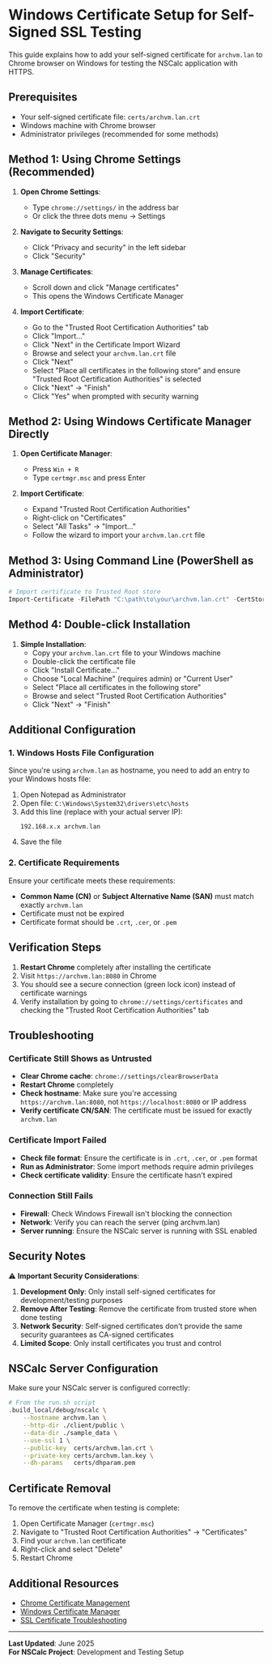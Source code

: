 # Windows Certificate Setup for Self-Signed SSL Testing

This guide explains how to add your self-signed certificate for `archvm.lan` to Chrome browser on Windows for testing the NSCalc application with HTTPS.

## Prerequisites

- Your self-signed certificate file: `certs/archvm.lan.crt`
- Windows machine with Chrome browser
- Administrator privileges (recommended for some methods)

## Method 1: Using Chrome Settings (Recommended)

1. **Open Chrome Settings**:
   - Type `chrome://settings/` in the address bar
   - Or click the three dots menu → Settings

2. **Navigate to Security Settings**:
   - Click "Privacy and security" in the left sidebar
   - Click "Security"

3. **Manage Certificates**:
   - Scroll down and click "Manage certificates"
   - This opens the Windows Certificate Manager

4. **Import Certificate**:
   - Go to the "Trusted Root Certification Authorities" tab
   - Click "Import..."
   - Click "Next" in the Certificate Import Wizard
   - Browse and select your `archvm.lan.crt` file
   - Click "Next"
   - Select "Place all certificates in the following store" and ensure "Trusted Root Certification Authorities" is selected
   - Click "Next" → "Finish"
   - Click "Yes" when prompted with security warning

## Method 2: Using Windows Certificate Manager Directly

1. **Open Certificate Manager**:
   - Press `Win + R`
   - Type `certmgr.msc` and press Enter

2. **Import Certificate**:
   - Expand "Trusted Root Certification Authorities"
   - Right-click on "Certificates"
   - Select "All Tasks" → "Import..."
   - Follow the wizard to import your `archvm.lan.crt` file

## Method 3: Using Command Line (PowerShell as Administrator)

```powershell
# Import certificate to Trusted Root store
Import-Certificate -FilePath "C:\path\to\your\archvm.lan.crt" -CertStoreLocation Cert:\LocalMachine\Root
```

## Method 4: Double-click Installation

1. **Simple Installation**:
   - Copy your `archvm.lan.crt` file to your Windows machine
   - Double-click the certificate file
   - Click "Install Certificate..."
   - Choose "Local Machine" (requires admin) or "Current User"
   - Select "Place all certificates in the following store"
   - Browse and select "Trusted Root Certification Authorities"
   - Click "Next" → "Finish"

## Additional Configuration

### 1. Windows Hosts File Configuration

Since you're using `archvm.lan` as hostname, you need to add an entry to your Windows hosts file:

1. Open Notepad as Administrator
2. Open file: `C:\Windows\System32\drivers\etc\hosts`
3. Add this line (replace with your actual server IP):
   ```
   192.168.x.x archvm.lan
   ```
4. Save the file

### 2. Certificate Requirements

Ensure your certificate meets these requirements:
- **Common Name (CN)** or **Subject Alternative Name (SAN)** must match exactly `archvm.lan`
- Certificate must not be expired
- Certificate format should be `.crt`, `.cer`, or `.pem`

## Verification Steps

1. **Restart Chrome** completely after installing the certificate
2. Visit `https://archvm.lan:8080` in Chrome
3. You should see a secure connection (green lock icon) instead of certificate warnings
4. Verify installation by going to `chrome://settings/certificates` and checking the "Trusted Root Certification Authorities" tab

## Troubleshooting

### Certificate Still Shows as Untrusted

- **Clear Chrome cache**: `chrome://settings/clearBrowserData`
- **Restart Chrome** completely
- **Check hostname**: Make sure you're accessing `https://archvm.lan:8080`, not `https://localhost:8080` or IP address
- **Verify certificate CN/SAN**: The certificate must be issued for exactly `archvm.lan`

### Certificate Import Failed

- **Check file format**: Ensure the certificate is in `.crt`, `.cer`, or `.pem` format
- **Run as Administrator**: Some import methods require admin privileges
- **Check certificate validity**: Ensure the certificate hasn't expired

### Connection Still Fails

- **Firewall**: Check Windows Firewall isn't blocking the connection
- **Network**: Verify you can reach the server (ping archvm.lan)
- **Server running**: Ensure the NSCalc server is running with SSL enabled

## Security Notes

⚠️ **Important Security Considerations**:

1. **Development Only**: Only install self-signed certificates for development/testing purposes
2. **Remove After Testing**: Remove the certificate from trusted store when done testing
3. **Network Security**: Self-signed certificates don't provide the same security guarantees as CA-signed certificates
4. **Limited Scope**: Only install certificates you trust and control

## NSCalc Server Configuration

Make sure your NSCalc server is configured correctly:

```bash
# From the run.sh script
.build_local/debug/nscalc \
    --hostname archvm.lan \
    --http-dir ./client/public \
    --data-dir ./sample_data \
    --use-ssl 1 \
    --public-key  certs/archvm.lan.crt \
    --private-key certs/archvm.lan.key \
    --dh-params   certs/dhparam.pem
```

## Certificate Removal

To remove the certificate when testing is complete:

1. Open Certificate Manager (`certmgr.msc`)
2. Navigate to "Trusted Root Certification Authorities" → "Certificates"
3. Find your `archvm.lan` certificate
4. Right-click and select "Delete"
5. Restart Chrome

## Additional Resources

- [Chrome Certificate Management](https://support.google.com/chrome/a/answer/6342302)
- [Windows Certificate Manager](https://docs.microsoft.com/en-us/dotnet/framework/wcf/feature-details/how-to-view-certificates-with-the-mmc-snap-in)
- [SSL Certificate Troubleshooting](https://support.google.com/chrome/answer/95617)

---

**Last Updated**: June 2025  
**For NSCalc Project**: Development and Testing Setup
